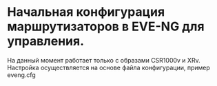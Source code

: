 # Начальная конфигурация маршрутизаторов в EVE-NG для управления.

На данный момент работает только с образами CSR1000v и XRv. Настройка осуществляется на основе файла конфигурации, пример eveng.cfg



